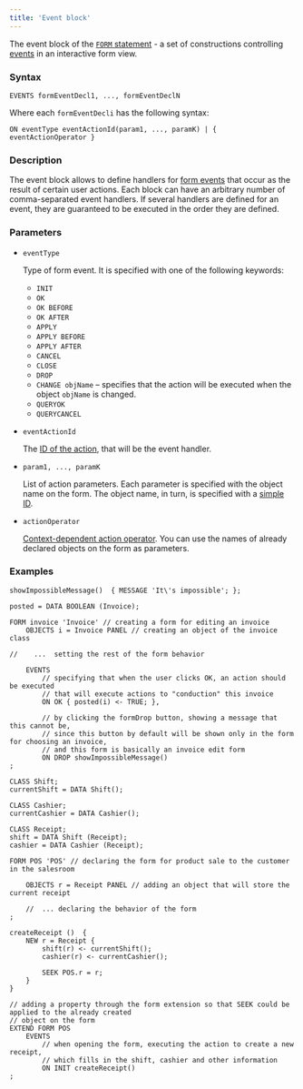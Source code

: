 ```yaml
---
title: 'Event block'
---
```


The event block of the  [`FORM` statement](FORM_statement.md) - a set of constructions controlling [events](Form_events.md) in an interactive form view.

### Syntax

```
EVENTS formEventDecl1, ..., formEventDeclN
```

Where each `formEventDecli` has the following syntax:

```
ON eventType eventActionId(param1, ..., paramK) | { eventActionOperator }
```

### Description

The event block allows to define handlers for [form events](Form_events.md) that occur as the result of certain user actions. Each block can have an arbitrary number of comma-separated event handlers. If several handlers are defined for an event, they are guaranteed to be executed in the order they are defined. 

### Parameters 

- `eventType`

    Type of form event. It is specified with one of the following keywords:

    - `INIT` 
    - `OK`
    - `OK BEFORE`
    - `OK AFTER`
    - `APPLY`
    - `APPLY BEFORE` 
    - `APPLY AFTER` 
    - `CANCEL`
    - `CLOSE`
    - `DROP`
    - `CHANGE objName` – specifies that the action will be executed when the object `objName` is changed.
    - `QUERYOK`
    - `QUERYCANCEL`

- `eventActionId`

    The [ID of the action](IDs.md#propertyid), that will be the event handler.

- `param1, ..., paramK`

    List of action parameters. Each parameter is specified with the object name on the form. The object name, in turn, is specified with a [simple ID](IDs.md#id).

- `actionOperator`

    [Context-dependent action operator](Action_operators.md#contextdependent). You can use the names of already declared objects on the form as parameters.


### Examples

```lsf
showImpossibleMessage()  { MESSAGE 'It\'s impossible'; };

posted = DATA BOOLEAN (Invoice);

FORM invoice 'Invoice' // creating a form for editing an invoice
    OBJECTS i = Invoice PANEL // creating an object of the invoice class

//    ...  setting the rest of the form behavior

    EVENTS
        // specifying that when the user clicks OK, an action should be executed 
        // that will execute actions to "conduction" this invoice
        ON OK { posted(i) <- TRUE; },
 
        // by clicking the formDrop button, showing a message that this cannot be, 
        // since this button by default will be shown only in the form for choosing an invoice, 
        // and this form is basically an invoice edit form
        ON DROP showImpossibleMessage() 
;

CLASS Shift;
currentShift = DATA Shift();

CLASS Cashier;
currentCashier = DATA Cashier();

CLASS Receipt;
shift = DATA Shift (Receipt);
cashier = DATA Cashier (Receipt);

FORM POS 'POS' // declaring the form for product sale to the customer in the salesroom

    OBJECTS r = Receipt PANEL // adding an object that will store the current receipt

    //  ... declaring the behavior of the form
;

createReceipt ()  {
    NEW r = Receipt {
        shift(r) <- currentShift();
        cashier(r) <- currentCashier();

        SEEK POS.r = r;
    }
}

// adding a property through the form extension so that SEEK could be applied to the already created
// object on the form
EXTEND FORM POS 
    EVENTS
        // when opening the form, executing the action to create a new receipt, 
        // which fills in the shift, cashier and other information
        ON INIT createReceipt() 
;
```
